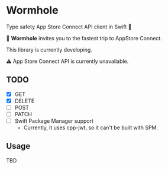 # Wormhole

Type safety App Store Connect API client in Swift :rocket:

:bug: **Wormhole** invites you to the fastest trip to AppStore Connect.

This library is currently developing.

:warning: App Store Connect API is currently unavailable.

## TODO

- [x] GET
- [x] DELETE
- [ ] POST
- [ ] PATCH
- [ ] Swift Package Manager support
    - Currently, it uses cpp-jwt, so it can't be built with SPM.

## Usage

TBD
